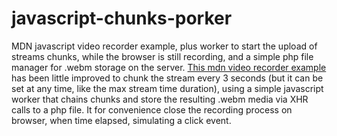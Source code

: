 # javascript-chunks-porker
MDN javascript video recorder example, plus worker to start the upload of streams chunks, while the browser is still recording, and a simple php file manager for .webm storage on the server.
<a target="_blank" href="https://mdn.mozillademos.org/en-US/docs/Web/API/MediaStream_Recording_API/Recording_a_media_element$samples/Example?revision=1135521">This mdn video recorder example</a> has been little improved to chunk the stream every 3 seconds (but it can be set at any time, like the max stream time duration), using a simple javascript worker that chains chunks and store the resulting .webm media via XHR calls to a php file.
   It for convenience close the recording process on browser, when time elapsed, simulating a click event.
